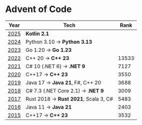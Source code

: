# Advent of Code

 Year                                  | Tech                                    | Rank  
---------------------------------------|-----------------------------------------|-------
 [2025](https://adventofcode.com/2025) | **Kotlin 2.1**                          |       |
 [2024](https://adventofcode.com/2024) | Python 3.10 -> **Python 3.13**          |       |
 [2023](https://adventofcode.com/2023) | Go 1.20 -> **Go 1.23**                  |       |
 [2022](https://adventofcode.com/2022) | C++ 20 -> **C++ 23**                    | 13533 
 [2021](https://adventofcode.com/2021) | C# 10 (.NET 6) -> **.NET 9**            | 7127  
 [2020](https://adventofcode.com/2020) | C++17 -> **C++ 23**                     | 3550  
 [2019](https://adventofcode.com/2019) | Java 17 -> **Java 21**, F#, C++ 20      | 3688  
 [2018](https://adventofcode.com/2018) | C# 7.3 (.NET Core 2.1) -> **.NET 9**    | 3009  
 [2017](https://adventofcode.com/2017) | Rust 2018 -> **Rust 2021**, Scala 3, C# | 5483  
 [2016](https://adventofcode.com/2016) | Java 11 -> **Java 21**                  | 2403  
 [2015](https://adventofcode.com/2015) | C++17 -> **C++ 23**                     | 3532  

